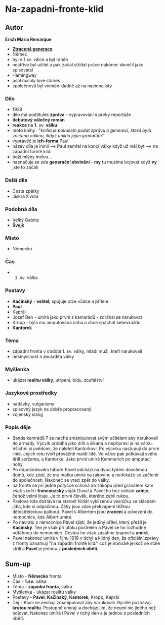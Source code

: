 # Na-zapadni-fronte-klid

## Autor
**Erich Maria Remarque**
- [**Ztracená generace**](Teorie.md#ztracen-generace)
- Němec
- byl v 1.sv. válce a byl raněn
- nejdříve byl učitel a pak začal střídat práce nakonec skončil jako spisovatel
- Hamingway
- psal mainly love stories
- společností byl vnímán kladně až na nacionalisty 

### Dílo
- 1929
- dílo má podtitulek **zpráva** - vypravování s prvky reportáže
- **debutový válečný román**
- **reakce** na **1.** sv. **válku**
- moto knihy : "_kniha je pokusem podat zprávu o generaci, která byla zničena válkou, ikdyž unikla jejím granátům_".
- vypravěč je **ich-forma** Paul
- název díla je ironií --> Paul zemřel na konci války když už měl být --> na západní forntě klid
- boží mlýny melou...
- naznačuje se zde **generační obvinění** - **my** tu musíme bojovat když **vy** jste to začali

### Další díla
- Cesta zpátky
- Jiskra života

### Podobná díla
- Velký Gatsby
- **Švejk**

### Místo
- Německo

### Čas
- 1. sv. válka

### Postavy
- **Kačinský** - **velitel**, spojuje otce vůdce a přítele
- **Paul**
- Kaprál
- Jozef Ben - umírá jako první z kamarádů - zdráhal se narukovat
- Kropp - byla mu amputována noha a chce spáchat sebevraždu
- **Kantorek**

### Téma
- západní fronta v období 1. sv. války, mladí muži, kteří narukovali
- nesmyslnost a abusrdita války
### Myšlenka
- ukázat **realitu války**, utrpení, bídu, zoufalství
### Jazykové prostředky
- nadávky, vulgarismy
- spisovný jazyk ne dobře propracovaný
- vojenský slang

### Popis děje
- Banda kamrádů 7 se nechá zmanipulovat svým učitelem aby narukovali do armády. Výcvik probíhá jako drill a šikana a nepřipraví je na válku. Všichni si uvědomí, že naleteli Kantorkovi. Po výcviku nastupují do první linie. Jejich rotu tvoří převážně maldí lidé. Ve válce pak potkávají svého drill seržanta, a Kantorka. Jako první umírá Kemmerich po amputaci nohy.
- Po odpočinkovém táboře Pavel odchází na dvou týdení dovolenou domů, kde zjistí, že mu matka umírá na rakovinu a nedokáže se začlenit do společnosti. Nakonec se vrací zpět do války.
- na frontě se při jedné potyčce schová do zákopu před granátem kam však skočí i **francouzský** voják Duval a Pavel ho bez váhání **zabije**, čehož velmi lituje. Je to první člověk, kterého zabil rukou. 
- Pavlova rota dostává na starost hlídat vyklizenou vesničku se skladem jídla, kde si odpočinou. Záhy jsou však překvapeni těžkou dělostřeleckou palbout. Pavel s Albertem jsou **zraneni** a odvezeni do nemocnice, kde Albert umírá.
- Po návratu z nemocnice Pavel zjistí, že jediný přítel, který přežil je **Kačinský**. Ten je však při útoku postřelen a Pavel se ho rozhodne odtáhnou do nemocnice. Cestou ho však zasáhne šrapnel a **umírá**. 
- Pavel nakonec umírá v říjnu 1918 v tichý a klidný den, že oficiální zprávy z fronty oznamují "na západní frontě klid." což je ironické jelikož se stále střílí a **Pavel** je jednou z **posledních obětí**.

## Sum-up
- Místo - **Německo** fronta
- Čas - **1.sv.** válka 
- Téma - **západní fronta**, válka
- Myšlenka - ukázat realitu války
- Postavy - **Pavel**, **Kačinský**, **Kantorek**, Kropp, Kaprál
- Děj - Kluci se nechají zmanipulovat aby narukovali. Rychle poznávají **krutou realitu**. Postupně umírají a dochází jim, že neumí nic jiného než bojovat. Nakonec umírá i Pavel v tichý den a je jednou z posledních obětí.